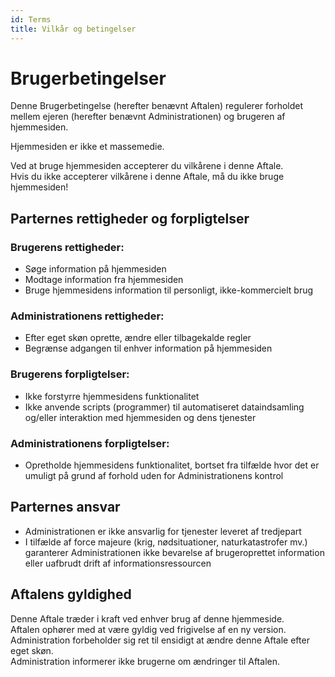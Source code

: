 ```yaml
---
id: Terms
title: Vilkår og betingelser
---
```


# Brugerbetingelser

Denne Brugerbetingelse (herefter benævnt Aftalen) regulerer forholdet mellem ejeren (herefter benævnt Administrationen) og brugeren af hjemmesiden.

Hjemmesiden er ikke et massemedie.

Ved at bruge hjemmesiden accepterer du vilkårene i denne Aftale.  
Hvis du ikke accepterer vilkårene i denne Aftale, må du ikke bruge hjemmesiden!

## Parternes rettigheder og forpligtelser

### Brugerens rettigheder:
- Søge information på hjemmesiden  
- Modtage information fra hjemmesiden  
- Bruge hjemmesidens information til personligt, ikke-kommercielt brug  

### Administrationens rettigheder:
- Efter eget skøn oprette, ændre eller tilbagekalde regler  
- Begrænse adgangen til enhver information på hjemmesiden  

### Brugerens forpligtelser:
- Ikke forstyrre hjemmesidens funktionalitet  
- Ikke anvende scripts (programmer) til automatiseret dataindsamling og/eller interaktion med hjemmesiden og dens tjenester  

### Administrationens forpligtelser:
- Opretholde hjemmesidens funktionalitet, bortset fra tilfælde hvor det er umuligt på grund af forhold uden for Administrationens kontrol  

## Parternes ansvar

- Administrationen er ikke ansvarlig for tjenester leveret af tredjepart  
- I tilfælde af force majeure (krig, nødsituationer, naturkatastrofer mv.) garanterer Administrationen ikke bevarelse af brugeroprettet information eller uafbrudt drift af informationsressourcen  

## Aftalens gyldighed

Denne Aftale træder i kraft ved enhver brug af denne hjemmeside.  
Aftalen ophører med at være gyldig ved frigivelse af en ny version.  
Administration forbeholder sig ret til ensidigt at ændre denne Aftale efter eget skøn.  
Administration informerer ikke brugerne om ændringer til Aftalen.